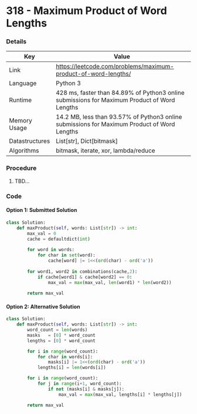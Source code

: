 # 318 - Maximum Product of Word Lengths

### Details

| Key | Value |
| --- | ----- |
| Link | https://leetcode.com/problems/maximum-product-of-word-lengths/
| Language | Python 3
| Runtime | 428 ms, faster than 84.89% of Python3 online submissions for Maximum Product of Word Lengths
| Memory Usage | 14.2 MB, less than 93.57% of Python3 online submissions for Maximum Product of Word Lengths
| Datastructures | List[str], Dict[bitmask]
| Algorithms | bitmask, iterate, xor, lambda/reduce

### Procedure

1. TBD...

### Code

#### Option 1: Submitted Solution

```python
class Solution:
    def maxProduct(self, words: List[str]) -> int:
        max_val = 0
        cache = defaultdict(int)
        
        for word in words:
            for char in set(word):
                cache[word] |= 1<<(ord(char) - ord('a'))
        
        for word1, word2 in combinations(cache,2):
            if cache[word1] & cache[word2] == 0:
                max_val = max(max_val, len(word1) * len(word2))
        
        return max_val
```

#### Option 2: Alternative Solution

```python
class Solution:
    def maxProduct(self, words: List[str]) -> int:
        word_count = len(words)
        masks   = [0] * word_count
        lengths = [0] * word_count

        for i in range(word_count):
            for char in words[i]:
                masks[i] |= 1<<(ord(char) - ord('a'))
            lengths[i] = len(words[i])

        for i in range(word_count):
            for j in range(i+1, word_count):
                if not (masks[i] & masks[j]):
                    max_val = max(max_val, lengths[i] * lengths[j])

        return max_val
```
